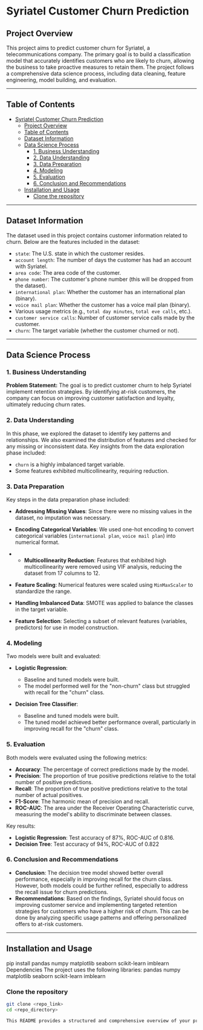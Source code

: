 # Syriatel Customer Churn Prediction

## Project Overview

This project aims to predict customer churn for Syriatel, a telecommunications company. The primary goal is to build a classification model that accurately identifies customers who are likely to churn, allowing the business to take proactive measures to retain them. The project follows a comprehensive data science process, including data cleaning, feature engineering, model building, and evaluation.

---

## Table of Contents

- [Syriatel Customer Churn Prediction](#syriatel-customer-churn-prediction)
  - [Project Overview](#project-overview)
  - [Table of Contents](#table-of-contents)
  - [Dataset Information](#dataset-information)
  - [Data Science Process](#data-science-process)
    - [1. Business Understanding](#1-business-understanding)
    - [2. Data Understanding](#2-data-understanding)
    - [3. Data Preparation](#3-data-preparation)
    - [4. Modeling](#4-modeling)
    - [5. Evaluation](#5-evaluation)
    - [6. Conclusion and Recommendations](#6-conclusion-and-recommendations)
  - [Installation and Usage](#installation-and-usage)
    - [Clone the repository](#clone-the-repository)

---

## Dataset Information

The dataset used in this project contains customer information related to churn. Below are the features included in the dataset:

- `state`: The U.S. state in which the customer resides.
- `account length`: The number of days the customer has had an account with Syriatel.
- `area code`: The area code of the customer.
- `phone number`: The customer's phone number (this will be dropped from the dataset).
- `international plan`: Whether the customer has an international plan (binary).
- `voice mail plan`: Whether the customer has a voice mail plan (binary).
- Various usage metrics (e.g., `total day minutes`, `total eve calls`, etc.).
- `customer service calls`: Number of customer service calls made by the customer.
- `churn`: The target variable (whether the customer churned or not).

---

## Data Science Process

### 1. Business Understanding

**Problem Statement:**
The goal is to predict customer churn to help Syriatel implement retention strategies. By identifying at-risk customers, the company can focus on improving customer satisfaction and loyalty, ultimately reducing churn rates.

### 2. Data Understanding

In this phase, we explored the dataset to identify key patterns and relationships. We also examined the distribution of features and checked for any missing or inconsistent data. Key insights from the data exploration phase included:

- `churn` is a highly imbalanced target variable.
- Some features exhibited multicollinearity, requiring reduction.

### 3. Data Preparation

Key steps in the data preparation phase included:

- **Addressing Missing Values**: Since there were no missing values in the dataset, no imputation was necessary.
- **Encoding Categorical Variables**: We used one-hot encoding to convert categorical variables (`international plan`, `voice mail plan`) into numerical format.
- - **Multicollinearity Reduction**: Features that exhibited high multicollinearity were removed using VIF analysis, reducing the dataset from 17 columns to 12.
- **Feature Scaling**: Numerical features were scaled using `MinMaxScaler` to standardize the range.

- **Handling Imbalanced Data**: SMOTE was applied to balance the classes in the target variable.
- **Feature Selection**: Selecting a subset of relevant features (variables, predictors) for use in model construction.

### 4. Modeling

Two models were built and evaluated:

- **Logistic Regression**:
  - Baseline and tuned models were built.
  - The model performed well for the "non-churn" class but struggled with recall for the "churn" class.
  
- **Decision Tree Classifier**:
  - Baseline and tuned models were built.
  - The tuned model achieved better performance overall, particularly in improving recall for the "churn" class.

### 5. Evaluation

Both models were evaluated using the following metrics:

- **Accuracy**: The percentage of correct predictions made by the model.
- **Precision**: The proportion of true positive predictions relative to the total number of positive predictions.
- **Recall**: The proportion of true positive predictions relative to the total number of actual positives.
- **F1-Score**: The harmonic mean of precision and recall.
- **ROC-AUC**: The area under the Receiver Operating Characteristic curve, measuring the model's ability to discriminate between classes.

Key results:
- **Logistic Regression**: Test accuracy of 87%, ROC-AUC of 0.816.
- **Decision Tree**: Test accuracy of 94%, ROC-AUC of 0.822

### 6. Conclusion and Recommendations

- **Conclusion**: The decision tree model showed better overall performance, especially in improving recall for the churn class. However, both models could be further refined, especially to address the recall issue for churn predictions.
- **Recommendations**: Based on the findings, Syriatel should focus on improving customer service and implementing targeted retention strategies for customers who have a higher risk of churn. This can be done by analyzing specific usage patterns and offering personalized offers to at-risk customers.

---

## Installation and Usage
pip install pandas numpy matplotlib seaborn scikit-learn imblearn
Dependencies
The project uses the following libraries:
pandas
numpy
matplotlib
seaborn
scikit-learn
imblearn


### Clone the repository

```bash
git clone <repo_link>
cd <repo_directory>

This README provides a structured and comprehensive overview of your project, including installation instructions and the data science process involved. Let me know if you need further adjustments!
